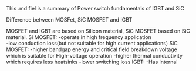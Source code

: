 This .md fiel is a summary of Power switch fundamentals of IGBT and SiC

Difference between MOSFet, SiC MOSFET and IGBT

  MOSFET and IGBT are based on Silicon material, SiC MOSFET based on SiC material.
  Si MOSFET:
    -operate in high frequency application<br />
    -low conduction loss(but not suitable for high current applications)
  SiC MOSFET:
    -higher bandgap energy and critical field breakdown voltage which is suitable for High-voltage operation
    -higher thermal conductivity which requires less heatsinks
    -lower switching loss
  IGBT:
    -Has internal 
